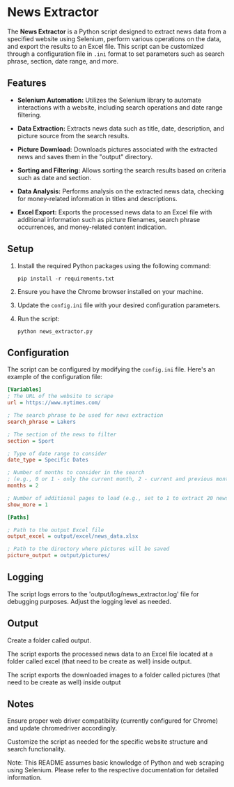 # News Extractor

The **News Extractor** is a Python script designed to extract news data from a specified website using Selenium, perform various operations on the data, and export the results to an Excel file. This script can be customized through a configuration file in `.ini` format to set parameters such as search phrase, section, date range, and more.

## Features

- **Selenium Automation:** Utilizes the Selenium library to automate interactions with a website, including search operations and date range filtering.
  
- **Data Extraction:** Extracts news data such as title, date, description, and picture source from the search results.

- **Picture Download:** Downloads pictures associated with the extracted news and saves them in the "output" directory.

- **Sorting and Filtering:** Allows sorting the search results based on criteria such as date and section.

- **Data Analysis:** Performs analysis on the extracted news data, checking for money-related information in titles and descriptions.

- **Excel Export:** Exports the processed news data to an Excel file with additional information such as picture filenames, search phrase occurrences, and money-related content indication.

## Setup

1. Install the required Python packages using the following command:

    ```
    pip install -r requirements.txt
    ```

2. Ensure you have the Chrome browser installed on your machine.

3. Update the `config.ini` file with your desired configuration parameters.

4. Run the script:

    ```
    python news_extractor.py
    ```

## Configuration

The script can be configured by modifying the `config.ini` file. Here's an example of the configuration file:

```ini
[Variables]
; The URL of the website to scrape
url = https://www.nytimes.com/

; The search phrase to be used for news extraction
search_phrase = Lakers

; The section of the news to filter
section = Sport

; Type of date range to consider
date_type = Specific Dates

; Number of months to consider in the search 
; (e.g., 0 or 1 - only the current month, 2 - current and previous month, 3 - current and two previous months, and so on)
months = 2

; Number of additional pages to load (e.g., set to 1 to extract 20 news, each page contains 10 news)
show_more = 1

[Paths]

; Path to the output Excel file
output_excel = output/excel/news_data.xlsx

; Path to the directory where pictures will be saved
picture_output = output/pictures/
```
## Logging

The script logs errors to the 'output/log/news_extractor.log' file for debugging purposes. Adjust the logging level as needed.

## Output

Create a folder called output.

The script exports the processed news data to an Excel file located at a folder called excel (that need to be create as well) inside output.

The script exports the downloaded images to a folder called pictures (that need to be create as well) inside output

## Notes

Ensure proper web driver compatibility (currently configured for Chrome) and update chromedriver accordingly.

Customize the script as needed for the specific website structure and search functionality.

Note: This README assumes basic knowledge of Python and web scraping using Selenium. Please refer to the respective documentation for detailed information.
